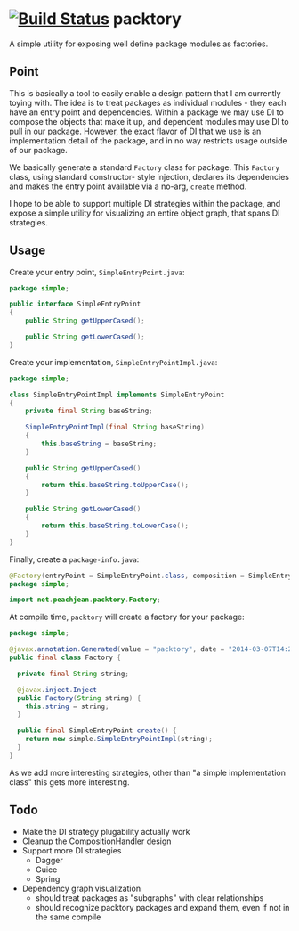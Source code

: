 [![Build Status](https://travis-ci.org/peachjean/packtory.png?branch=master)](https://travis-ci.org/peachjean/packtory)
packtory
========

A simple utility for exposing well define package modules as factories.

Point
-----

This is basically a tool to easily enable a design pattern that I am currently toying with. The idea is to treat 
packages as individual modules - they each have an entry point and dependencies. Within a package we may use DI
to compose the objects that make it up, and dependent modules may use DI to pull in our package. However, the
exact flavor of DI that we use is an implementation detail of the package, and in no way restricts usage
outside of our package.

We basically generate a standard ``Factory`` class for package. This ``Factory`` class, using standard constructor-
style injection, declares its dependencies and makes the entry point available via a no-arg, ``create`` method.

I hope to be able to support multiple DI strategies within the package, and expose a simple utility for visualizing
an entire object graph, that spans DI strategies.

Usage
-----

Create your entry point, ``SimpleEntryPoint.java``:

```java
package simple;

public interface SimpleEntryPoint
{
	public String getUpperCased();

	public String getLowerCased();
}
```

Create your implementation, ``SimpleEntryPointImpl.java``:

```java
package simple;

class SimpleEntryPointImpl implements SimpleEntryPoint
{
	private final String baseString;

	SimpleEntryPointImpl(final String baseString)
	{
		this.baseString = baseString;
	}

	public String getUpperCased()
	{
		return this.baseString.toUpperCase();
	}

	public String getLowerCased()
	{
		return this.baseString.toLowerCase();
	}
}
```

Finally, create a ``package-info.java``:

```java
@Factory(entryPoint = SimpleEntryPoint.class, composition = SimpleEntryPointImpl.class)
package simple;

import net.peachjean.packtory.Factory;
```

At compile time, ``packtory`` will create a factory for your package:

```java
package simple;

@javax.annotation.Generated(value = "packtory", date = "2014-03-07T14:21-0600")
public final class Factory {

  private final String string;

  @javax.inject.Inject
  public Factory(String string) {
    this.string = string;
  }

  public final SimpleEntryPoint create() {
    return new simple.SimpleEntryPointImpl(string);
  }
}
```

As we add more interesting strategies, other than "a simple implementation class" this gets more interesting.

Todo
----

* Make the DI strategy plugability actually work
* Cleanup the CompositionHandler design
* Support more DI strategies
  * Dagger
  * Guice
  * Spring
* Dependency graph visualization
  * should treat packages as "subgraphs" with clear relationships
  * should recognize packtory packages and expand them, even if not in the same compile


